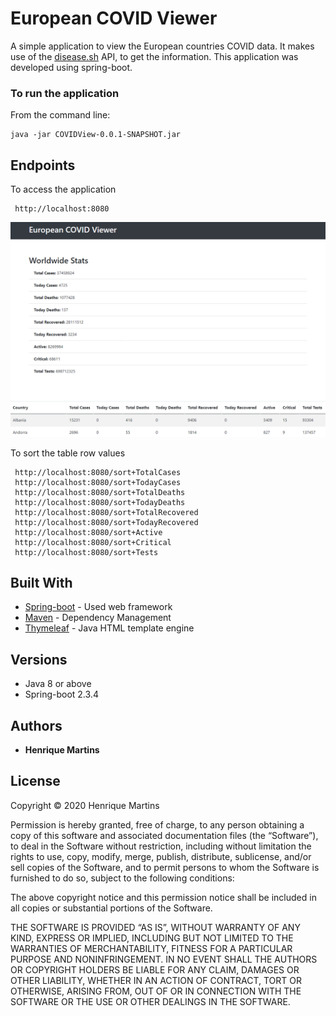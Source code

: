 # European COVID Viewer

A simple application to view the European countries COVID data. It makes use of the [disease.sh](https://disease.sh/) API, to get the information. This application was developed using spring-boot. 

### To run the application

From the command line:

```
java -jar COVIDView-0.0.1-SNAPSHOT.jar
```

## Endpoints

To access the application
```
 http://localhost:8080
```
![](App.PNG)

To sort the table row values 
```
 http://localhost:8080/sort+TotalCases
 http://localhost:8080/sort+TodayCases
 http://localhost:8080/sort+TotalDeaths
 http://localhost:8080/sort+TodayDeaths
 http://localhost:8080/sort+TotalRecovered
 http://localhost:8080/sort+TodayRecovered
 http://localhost:8080/sort+Active
 http://localhost:8080/sort+Critical
 http://localhost:8080/sort+Tests
```

## Built With

* [Spring-boot](https://spring.io/projects/spring-boot) - Used web framework 
* [Maven](https://maven.apache.org/) - Dependency Management
* [Thymeleaf](https://www.thymeleaf.org/) - Java HTML template engine

## Versions
* Java 8 or above
* Spring-boot 2.3.4


## Authors

* **Henrique Martins**  

## License

Copyright © 2020 Henrique Martins

Permission is hereby granted, free of charge, to any person obtaining a copy of this software and associated documentation files (the “Software”), to deal in the Software without restriction, including without limitation the rights to use, copy, modify, merge, publish, distribute, sublicense, and/or sell copies of the Software, and to permit persons to whom the Software is furnished to do so, subject to the following conditions:

The above copyright notice and this permission notice shall be included in all copies or substantial portions of the Software.

THE SOFTWARE IS PROVIDED “AS IS”, WITHOUT WARRANTY OF ANY KIND, EXPRESS OR IMPLIED, INCLUDING BUT NOT LIMITED TO THE WARRANTIES OF MERCHANTABILITY, FITNESS FOR A PARTICULAR PURPOSE AND NONINFRINGEMENT. IN NO EVENT SHALL THE AUTHORS OR COPYRIGHT HOLDERS BE LIABLE FOR ANY CLAIM, DAMAGES OR OTHER LIABILITY, WHETHER IN AN ACTION OF CONTRACT, TORT OR OTHERWISE, ARISING FROM, OUT OF OR IN CONNECTION WITH THE SOFTWARE OR THE USE OR OTHER DEALINGS IN THE SOFTWARE.
